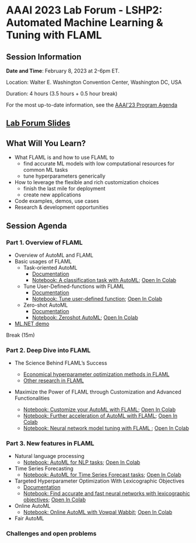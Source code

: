 # AAAI 2023 Lab Forum - LSHP2: Automated Machine Learning & Tuning with FLAML

## Session Information

**Date and Time**: February 8, 2023 at 2-6pm ET.

Location: Walter E. Washington Convention Center, Washington DC, USA

Duration: 4 hours (3.5 hours + 0.5 hour break)

For the most up-to-date information, see the [AAAI'23 Program Agenda](https://aaai.org/Conferences/AAAI-23/aaai23tutorials/)

## [Lab Forum Slides](https://1drv.ms/b/s!Ao3suATqM7n7iohvC6apE2NmcCHQRw?e=3cvjBg)

## What Will You Learn?

- What FLAML is and how to use FLAML to
    - find accurate ML models with low computational resources for common ML tasks
    - tune hyperparameters generically
- How to leverage the flexible and rich customization choices
  - finish the last mile for deployment
  - create new applications
- Code examples, demos, use cases
- Research & development opportunities

## Session Agenda

### **Part 1. Overview of FLAML**

- Overview of AutoML and FLAML
- Basic usages of FLAML
    - Task-oriented AutoML
        - [Documentation](https://microsoft.github.io/FLAML/docs/Use-Cases/Task-Oriented-AutoML)
        - [Notebook: A classification task with AutoML](https://github.com/microsoft/FLAML/blob/tutorial-aaai23/notebook/automl_classification.ipynb); [Open In Colab](https://colab.research.google.com/github/microsoft/FLAML/blob/tutorial-aaai23/notebook/automl_classification.ipynb)
    - Tune User-Defined-functions with FLAML
        - [Documentation](https://microsoft.github.io/FLAML/docs/Use-Cases/Tune-User-Defined-Function)
        - [Notebook: Tune user-defined function](https://github.com/microsoft/FLAML/blob/tutorial-aaai23/notebook/tune_demo.ipynb); [Open In Colab](https://colab.research.google.com/github/microsoft/FLAML/blob/tutorial-aaai23/notebook/tune_demo.ipynb)
    - Zero-shot AutoML
        - [Documentation](https://microsoft.github.io/FLAML/docs/Use-Cases/Zero-Shot-AutoML)
        - [Notebook: Zeroshot AutoML](https://github.com/microsoft/FLAML/blob/tutorial-aaai23/notebook/zeroshot_lightgbm.ipynb); [Open In Colab](https://colab.research.google.com/github/microsoft/FLAML/blob/tutorial-aaai23/notebook/zeroshot_lightgbm.ipynb)
- [ML.NET demo](https://learn.microsoft.com/dotnet/machine-learning/tutorials/predict-prices-with-model-builder)

Break (15m)

### **Part 2. Deep Dive into FLAML**
- The Science Behind FLAML’s Success
    - [Economical hyperparameter optimization methods in FLAML](https://microsoft.github.io/FLAML/docs/Use-Cases/Tune-User-Defined-Function/#hyperparameter-optimization-algorithm)
    - [Other research in FLAML](https://microsoft.github.io/FLAML/docs/Research)

- Maximize the Power of FLAML through Customization and Advanced Functionalities
    - [Notebook: Customize your AutoML with FLAML](https://github.com/microsoft/FLAML/blob/tutorial-aaai23/notebook/customize_your_automl_with_flaml.ipynb); [Open In Colab](https://colab.research.google.com/github/microsoft/FLAML/blob/tutorial-aaai23/notebook/customize_your_automl_with_flaml.ipynb)
    - [Notebook: Further acceleration of AutoML with FLAML](https://github.com/microsoft/FLAML/blob/tutorial-aaai23/notebook/further_acceleration_of_automl_with_flaml.ipynb); [Open In Colab](https://colab.research.google.com/github/microsoft/FLAML/blob/tutorial-aaai23/notebook/further_acceleration_of_automl_with_flaml.ipynb)
    - [Notebook: Neural network model tuning with FLAML ](https://github.com/microsoft/FLAML/blob/tutorial-aaai23/notebook/tune_pytorch.ipynb); [Open In Colab](https://colab.research.google.com/github/microsoft/FLAML/blob/tutorial-aaai23/notebook/tune_pytorch.ipynb)


### **Part 3. New features in FLAML**
- Natural language processing
    - [Notebook: AutoML for NLP tasks](https://github.com/microsoft/FLAML/blob/tutorial-aaai23/notebook/automl_nlp.ipynb); [Open In Colab](https://colab.research.google.com/github/microsoft/FLAML/blob/tutorial-aaai23/notebook/automl_nlp.ipynb)
- Time Series Forecasting
    - [Notebook: AutoML for Time Series Forecast tasks](https://github.com/microsoft/FLAML/blob/tutorial-aaai23/notebook/automl_time_series_forecast.ipynb); [Open In Colab](https://colab.research.google.com/github/microsoft/FLAML/blob/tutorial-aaai23/notebook/automl_time_series_forecast.ipynb)
- Targeted Hyperparameter Optimization With Lexicographic Objectives
    - [Documentation](https://microsoft.github.io/FLAML/docs/Use-Cases/Tune-User-Defined-Function/#lexicographic-objectives)
    - [Notebook: Find accurate and fast neural networks with lexicographic objectives](https://github.com/microsoft/FLAML/blob/tutorial-aaai23/notebook/tune_lexicographic.ipynb); [Open In Colab](https://colab.research.google.com/github/microsoft/FLAML/blob/tutorial-aaai23/notebook/tune_lexicographic.ipynb)
- Online AutoML
    - [Notebook: Online AutoML with Vowpal Wabbit](https://github.com/microsoft/FLAML/blob/tutorial-aaai23/notebook/autovw.ipynb); [Open In Colab](https://colab.research.google.com/github/microsoft/FLAML/blob/tutorial-aaai23/notebook/autovw.ipynb)
- Fair AutoML
### Challenges and open problems
